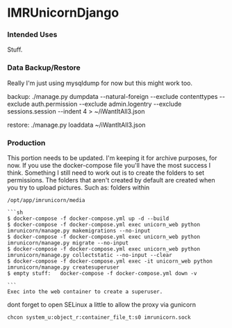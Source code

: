 # IMRUnicornDjango

### Intended Uses

Stuff.



### Data Backup/Restore

Really I'm just using mysqldump for now but this might work too.

backup: ./manage.py dumpdata --natural-foreign --exclude contenttypes --exclude auth.permission --exclude admin.logentry --exclude sessions.session --indent 4 > ~/iWantItAll3.json

restore: ./manage.py loaddata ~/iWantItAll3.json



### Production

This portion needs to be updated. I'm keeping it for archive purposes, for now. If you use the docker-compose file you'll have the most success I think. Something I still need to work out is to create the folders to set permissions. The folders that aren't created by default are created when you try to upload pictures. Such as: folders within

    /opt/app/imrunicorn/media

    ```sh
    $ docker-compose -f docker-compose.yml up -d --build
    $ docker-compose -f docker-compose.yml exec unicorn_web python imrunicorn/manage.py makemigrations --no-input
    $ docker-compose -f docker-compose.yml exec unicorn_web python imrunicorn/manage.py migrate --no-input
    $ docker-compose -f docker-compose.yml exec unicorn_web python imrunicorn/manage.py collectstatic --no-input --clear
    $ docker-compose -f docker-compose.yml exec -it unicorn_web python imrunicorn/manage.py createsuperuser
    $ empty stuff:   docker-compose -f docker-compose.yml down -v

    ```
    Exec into the web container to create a superuser.

dont forget to open SELinux a little to allow the proxy via gunicorn

`chcon system_u:object_r:container_file_t:s0 imrunicorn.sock`
